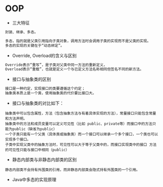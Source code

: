 # OOP

* 三大特征
```md
封装、继承、多态。

多态，指的就是父类引用指向子类对象，调用方法时会调用子类的实现而不是父类的实现。
多态的实现的关键在于“动态绑定”。
```
* Override, Overload的含义与区别
```md
Override表示“重写”，是子类对父类中同一方法的重新定义，
Overload表示“重载”，也就是定义一个与已定义方法名称相同但签名不同的新方法。
```
* 接口与抽象类的区别
```md
接口是一种约定，实现接口的类要遵循这个约定；
抽象类本质上是一个类，使用抽象类的代价要比接口大。
```
* 接口与抽象类的对比如下：
```
抽象类中可以包含属性，方法（包含抽象方法与有着具体实现的方法），常量接口只能包含常量和方法声明。
抽象类中的方法和成员变量可以定义可见性（比如 public、private等）而接口中的方法只能为public（缺省为public）
一个子类只能有一个父类（具体类或抽象类）而一个接口可以继承一个多个接口，一个类也可以实现多个接口。
子类中实现父类中的抽象方法时，可见性可以大于等于父类中的，而接口实现类中的接口 方法的可见性只能与接口中相同（public）
```
* 静态内部类与非静态内部类的区别
```
静态内部类不会持有外围类的引用，而非静态内部类会隐式持有外围类的一个引用。
```
* Java中多态的实现原理
